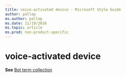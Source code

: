 ```yaml
---
title: voice-activated device - Microsoft Style Guide
author: pallep
ms.author: pallep
ms.date: 11/19/2016
ms.topic: article
ms.prod: non-product-specific
---
```


# voice-activated device

**See** [Bot term collection](/style-guide/a-z-word-list-term-collections/b/bot-terms.md)
